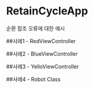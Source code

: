 # RetainCycleApp
순환 참조 오류에 대한 예시

##사례1 - RedViewController 

##사례2 - BlueViewController

##사례3 - YelloViewController

##사례4 - Robot Class
